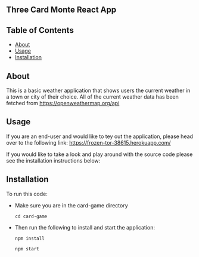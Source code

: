 ## Three Card Monte React App

 ## Table of Contents
  <ul>
    <li><a href="#about">About</a></li>
    <li><a href="#usage">Usage</a></li>
    <li><a href="#installation">Installation</a></li>
  </ul>


## About

This is a basic weather application that shows users the current weather in a town or city of their choice. All of the current weather data has been fetched from https://openweathermap.org/api


## Usage

If you are an end-user and would like to tey out the application, please head over to the following link:
<a target="blank" href="https://frozen-tor-38615.herokuapp.com/">https://frozen-tor-38615.herokuapp.com/</a> 

If you would like to take a look and play around with the source code please see the installation instructions below:

## Installation
To run this code:
* Make sure you are in the card-game directory

  ```cd card-game```

* Then run the following to install and start the application:

   ```npm install```

   ```npm start```
